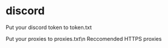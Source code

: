 # discord
Put your discord token to token.txt

Put your proxies to proxies.txt\n
Reccomended HTTPS proxies
